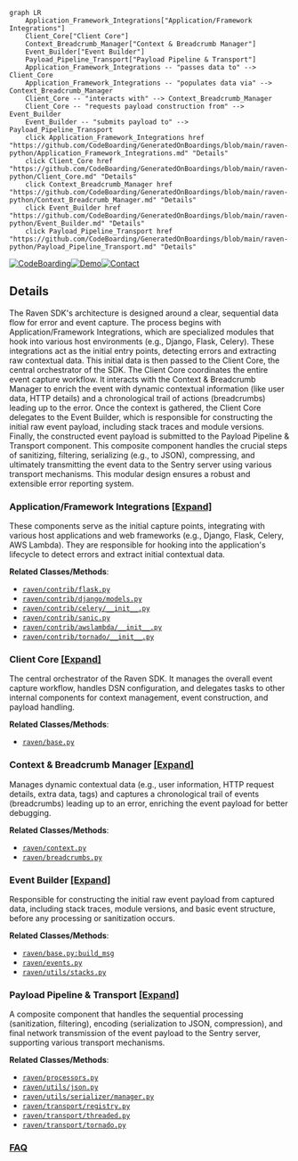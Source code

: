 ```mermaid
graph LR
    Application_Framework_Integrations["Application/Framework Integrations"]
    Client_Core["Client Core"]
    Context_Breadcrumb_Manager["Context & Breadcrumb Manager"]
    Event_Builder["Event Builder"]
    Payload_Pipeline_Transport["Payload Pipeline & Transport"]
    Application_Framework_Integrations -- "passes data to" --> Client_Core
    Application_Framework_Integrations -- "populates data via" --> Context_Breadcrumb_Manager
    Client_Core -- "interacts with" --> Context_Breadcrumb_Manager
    Client_Core -- "requests payload construction from" --> Event_Builder
    Event_Builder -- "submits payload to" --> Payload_Pipeline_Transport
    click Application_Framework_Integrations href "https://github.com/CodeBoarding/GeneratedOnBoardings/blob/main/raven-python/Application_Framework_Integrations.md" "Details"
    click Client_Core href "https://github.com/CodeBoarding/GeneratedOnBoardings/blob/main/raven-python/Client_Core.md" "Details"
    click Context_Breadcrumb_Manager href "https://github.com/CodeBoarding/GeneratedOnBoardings/blob/main/raven-python/Context_Breadcrumb_Manager.md" "Details"
    click Event_Builder href "https://github.com/CodeBoarding/GeneratedOnBoardings/blob/main/raven-python/Event_Builder.md" "Details"
    click Payload_Pipeline_Transport href "https://github.com/CodeBoarding/GeneratedOnBoardings/blob/main/raven-python/Payload_Pipeline_Transport.md" "Details"
```

[![CodeBoarding](https://img.shields.io/badge/Generated%20by-CodeBoarding-9cf?style=flat-square)](https://github.com/CodeBoarding/GeneratedOnBoardings)[![Demo](https://img.shields.io/badge/Try%20our-Demo-blue?style=flat-square)](https://www.codeboarding.org/demo)[![Contact](https://img.shields.io/badge/Contact%20us%20-%20contact@codeboarding.org-lightgrey?style=flat-square)](mailto:contact@codeboarding.org)

## Details

The Raven SDK's architecture is designed around a clear, sequential data flow for error and event capture. The process begins with Application/Framework Integrations, which are specialized modules that hook into various host environments (e.g., Django, Flask, Celery). These integrations act as the initial entry points, detecting errors and extracting raw contextual data. This initial data is then passed to the Client Core, the central orchestrator of the SDK. The Client Core coordinates the entire event capture workflow. It interacts with the Context & Breadcrumb Manager to enrich the event with dynamic contextual information (like user data, HTTP details) and a chronological trail of actions (breadcrumbs) leading up to the error. Once the context is gathered, the Client Core delegates to the Event Builder, which is responsible for constructing the initial raw event payload, including stack traces and module versions. Finally, the constructed event payload is submitted to the Payload Pipeline & Transport component. This composite component handles the crucial steps of sanitizing, filtering, serializing (e.g., to JSON), compressing, and ultimately transmitting the event data to the Sentry server using various transport mechanisms. This modular design ensures a robust and extensible error reporting system.

### Application/Framework Integrations [[Expand]](./Application_Framework_Integrations.md)
These components serve as the initial capture points, integrating with various host applications and web frameworks (e.g., Django, Flask, Celery, AWS Lambda). They are responsible for hooking into the application's lifecycle to detect errors and extract initial contextual data.


**Related Classes/Methods**:

- <a href="https://github.com/getsentry/raven-python/blob/master/raven/contrib/flask.py" target="_blank" rel="noopener noreferrer">`raven/contrib/flask.py`</a>
- <a href="https://github.com/getsentry/raven-python/blob/master/raven/contrib/django/models.py" target="_blank" rel="noopener noreferrer">`raven/contrib/django/models.py`</a>
- <a href="https://github.com/getsentry/raven-python/blob/master/raven/contrib/celery/__init__.py" target="_blank" rel="noopener noreferrer">`raven/contrib/celery/__init__.py`</a>
- <a href="https://github.com/getsentry/raven-python/blob/master/raven/contrib/sanic.py" target="_blank" rel="noopener noreferrer">`raven/contrib/sanic.py`</a>
- <a href="https://github.com/getsentry/raven-python/blob/master/raven/contrib/awslambda/__init__.py" target="_blank" rel="noopener noreferrer">`raven/contrib/awslambda/__init__.py`</a>
- <a href="https://github.com/getsentry/raven-python/blob/master/raven/contrib/tornado/__init__.py" target="_blank" rel="noopener noreferrer">`raven/contrib/tornado/__init__.py`</a>


### Client Core [[Expand]](./Client_Core.md)
The central orchestrator of the Raven SDK. It manages the overall event capture workflow, handles DSN configuration, and delegates tasks to other internal components for context management, event construction, and payload handling.


**Related Classes/Methods**:

- <a href="https://github.com/getsentry/raven-python/blob/master/raven/base.py" target="_blank" rel="noopener noreferrer">`raven/base.py`</a>


### Context & Breadcrumb Manager [[Expand]](./Context_Breadcrumb_Manager.md)
Manages dynamic contextual data (e.g., user information, HTTP request details, extra data, tags) and captures a chronological trail of events (breadcrumbs) leading up to an error, enriching the event payload for better debugging.


**Related Classes/Methods**:

- <a href="https://github.com/getsentry/raven-python/blob/master/raven/context.py" target="_blank" rel="noopener noreferrer">`raven/context.py`</a>
- <a href="https://github.com/getsentry/raven-python/blob/master/raven/breadcrumbs.py" target="_blank" rel="noopener noreferrer">`raven/breadcrumbs.py`</a>


### Event Builder [[Expand]](./Event_Builder.md)
Responsible for constructing the initial raw event payload from captured data, including stack traces, module versions, and basic event structure, before any processing or sanitization occurs.


**Related Classes/Methods**:

- <a href="https://github.com/getsentry/raven-python/blob/master/raven/base.py" target="_blank" rel="noopener noreferrer">`raven/base.py:build_msg`</a>
- <a href="https://github.com/getsentry/raven-python/blob/master/raven/events.py" target="_blank" rel="noopener noreferrer">`raven/events.py`</a>
- <a href="https://github.com/getsentry/raven-python/blob/master/raven/utils/stacks.py" target="_blank" rel="noopener noreferrer">`raven/utils/stacks.py`</a>


### Payload Pipeline & Transport [[Expand]](./Payload_Pipeline_Transport.md)
A composite component that handles the sequential processing (sanitization, filtering), encoding (serialization to JSON, compression), and final network transmission of the event payload to the Sentry server, supporting various transport mechanisms.


**Related Classes/Methods**:

- <a href="https://github.com/getsentry/raven-python/blob/master/raven/processors.py" target="_blank" rel="noopener noreferrer">`raven/processors.py`</a>
- <a href="https://github.com/getsentry/raven-python/blob/master/raven/utils/json.py" target="_blank" rel="noopener noreferrer">`raven/utils/json.py`</a>
- <a href="https://github.com/getsentry/raven-python/blob/master/raven/utils/serializer/manager.py" target="_blank" rel="noopener noreferrer">`raven/utils/serializer/manager.py`</a>
- <a href="https://github.com/getsentry/raven-python/blob/master/raven/transport/registry.py" target="_blank" rel="noopener noreferrer">`raven/transport/registry.py`</a>
- <a href="https://github.com/getsentry/raven-python/blob/master/raven/transport/threaded.py" target="_blank" rel="noopener noreferrer">`raven/transport/threaded.py`</a>
- <a href="https://github.com/getsentry/raven-python/blob/master/raven/transport/tornado.py" target="_blank" rel="noopener noreferrer">`raven/transport/tornado.py`</a>




### [FAQ](https://github.com/CodeBoarding/GeneratedOnBoardings/tree/main?tab=readme-ov-file#faq)